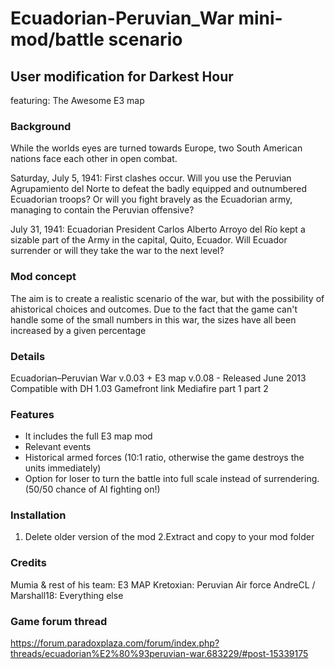 # Ecuadorian-Peruvian_War mini-mod/battle scenario
## User modification for Darkest Hour


featuring: The Awesome E3 map

### Background
While the worlds eyes are turned towards Europe, two South American nations face each other in open combat.

Saturday, July 5, 1941:
First clashes occur.
Will you use the Peruvian Agrupamiento del Norte to defeat the badly equipped and outnumbered Ecuadorian troops? Or will you fight bravely as the Ecuadorian army, managing to contain the Peruvian offensive?

July 31, 1941:
Ecuadorian President Carlos Alberto Arroyo del Río kept a sizable part of the Army in the capital, Quito, Ecuador. Will Ecuador surrender or will they take the war to the next level?

### Mod concept
The aim is to create a realistic scenario of the war, but with the possibility of ahistorical choices and outcomes.
Due to the fact that the game can't handle some of the small numbers in this war, the sizes have all been increased by a given percentage

### Details
Ecuadorian–Peruvian War v.0.03 + E3 map v.0.08 - Released June 2013
Compatible with DH 1.03
Gamefront link
Mediafire part 1 part 2

### Features
- It includes the full E3 map mod
- Relevant events
- Historical armed forces (10:1 ratio, otherwise the game destroys the units immediately)
- Option for loser to turn the battle into full scale instead of surrendering. (50/50 chance of AI fighting on!)

### Installation
1. Delete older version of the mod
2.Extract and copy to your mod folder


### Credits
Mumia & rest of his team: E3 MAP
Kretoxian: Peruvian Air force
AndreCL / Marshall18: Everything else

### Game forum thread
https://forum.paradoxplaza.com/forum/index.php?threads/ecuadorian%E2%80%93peruvian-war.683229/#post-15339175
